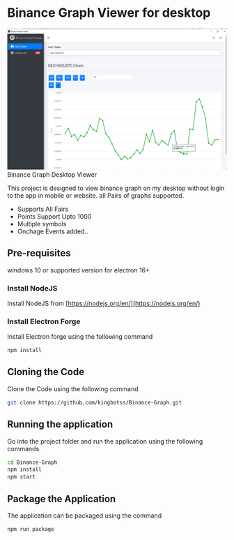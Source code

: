 # Binance Graph Viewer for desktop
<img src='screenshot.png' alt='Binance graph viewer for desktop'/>
Binance Graph Desktop Viewer

This project is designed to view binance graph on my desktop without login to the app in mobile or website. all Pairs of graphs supported.

* Supports All Fairs
* Points Support Upto 1000
* Multiple symbols
* Onchage Events added..


## Pre-requisites
windows 10 or supported version for electron 16+

### Install NodeJS

Install NodeJS from [https://nodejs.org/en/](https://nodejs.org/en/)

### Install Electron Forge

Install Electron forge using the following command

```bash
npm install 
```

## Cloning the Code

Clone the Code using the following command

```bash
git clone https://github.com/kingbotss/Binance-Graph.git
```

## Running the application

Go into the project folder and run the application using the following commands

```bash
cd Binance-Graph
npm install
npm start
```

## Package the Application

The application can be packaged using the command 

```bash
npm run package
```
